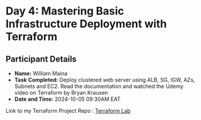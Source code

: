 # Day 4: Mastering Basic Infrastructure Deployment with Terraform 

## Participant Details
- **Name:** William Maina
- **Task Completed:** Deploy clustered web server using ALB, SG, IGW, AZs, Subnets and EC2. Read the documentation and watched the Udemy video on Terraform by Bryan Krausen
- **Date and Time:** 2024-10-05 09:30AM EAT


Link to my Terraform Project Repo : [Terraform Lab](https://github.com/william-me/clustered-web-server-using-terraform)
